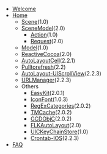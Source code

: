 * [Welcome](Home.md)
* [Home](Home)
	* [Scene](Scene.md)(1.0)
	* [SceneModel](SceneModel.md)(2.0)
		* [Action](Action.md)(1.0)
		* [Request](Request.md)(2.0)
	* [Model](Model.md)(1.0)
	* [ReactiveCocoa](ReactiveCocoa.md)(2.0)
	* [AutoLayoutCell](AutoLayoutCell.md)(2.2.1)
	* [Pulltorefresh](pulltorefresh-infinitescrolling.md)(2.2)
	* [AutoLayout-UIScrollView](AutoLayout-UIScrollView.md)(2.2.3)
	* [URLManager](URLManager.md)(2.2.3)
	* Others
		* [EasyKit](EasyKit.md)(2.0.1)
		* [IconFont](IconFont.md)(1.0.3)
		* [RegExCategories](RegExCategories.md)(2.0.2)
		* [TMCache](TMCache.md)(2.0.2)
		* [GCDObjC](GCDObjC.md)(2.0.2)
		* [FLKAutoLayout](FLKAutoLayout.md)(2.0)
		* [UICKeyChainStore](UICKeyChainStore.md)(1.0)
		* [Crontab-IOS](Crontab-IOS.md)(2.2.3)
* [FAQ](FAQ.md)
